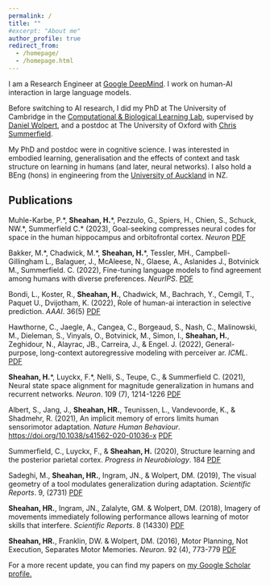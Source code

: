 ```yaml
---
permalink: /
title: ""
#excerpt: "About me"
author_profile: true
redirect_from:
  - /homepage/
  - /homepage.html
---
```


I am a Research Engineer at [Google DeepMind](http://deepmind.com). I work on human-AI interaction in large language models. 


Before switching to AI research, I did my PhD at The University of Cambridge in the [Computational \& Biological Learning Lab](http://learning.eng.cam.ac.uk/Public/),
supervised by [Daniel Wolpert](https://scholar.google.com/citations?user=YM8BRlUAAAAJ&hl=en), and a postdoc at The University of Oxford with [Chris Summerfield](https://scholar.google.com/citations?user=ymlcN9AAAAAJ&hl=en).

My PhD and postdoc were in cognitive science. I was interested in embodied learning, generalisation and the effects of context and task structure on learning in humans (and later, neural networks).
I also hold a BEng (hons) in engineering from the [University of Auckland](https://www.auckland.ac.nz/en.html) in NZ.

## Publications

Muhle-Karbe, P.\*, **Sheahan, H.**\*, Pezzulo, G., Spiers, H., Chien, S., Schuck, NW.\*, Summerfield C.\* (2023), Goal-seeking compresses neural codes for space in the human hippocampus and orbitofrontal cortex. _Neuron_ [PDF](https://www.biorxiv.org/content/10.1101/2023.01.12.523762v3.full.pdf)

Bakker, M.\*, Chadwick, M.\*, **Sheahan, H.**\*, Tessler, MH., Campbell-Gillingham L., Balaguer, J., McAleese, N., Glaese, A., Aslanides J., Botvinick M., Summerfield. C. (2022), Fine-tuning language models to find agreement among humans with diverse preferences. _NeurIPS_. [PDF](https://proceedings.neurips.cc/paper_files/paper/2022/file/f978c8f3b5f399cae464e85f72e28503-Paper-Conference.pdf)

Bondi, L., Koster, R., **Sheahan, H.**, Chadwick, M., Bachrach, Y., Cemgil, T., Paquet U., Dvijotham, K. (2022), Role of human-ai interaction in selective prediction. _AAAI_. 36(5) [PDF](https://ojs.aaai.org/index.php/AAAI/article/view/20465)

Hawthorne, C., Jaegle, A., Cangea, C., Borgeaud, S., Nash, C., Malinowski, M., Dieleman, S., Vinyals, O., Botvinick, M., Simon, I., **Sheahan, H.**, Zeghidour, N., Alayrac, JB., Carreira, J., & Engel. J. (2022), General-purpose, long-context autoregressive modeling with perceiver ar. _ICML_. [PDF](https://proceedings.mlr.press/v162/hawthorne22a/hawthorne22a.pdf)

**Sheahan, H.**\*, Luyckx, F.\*, Nelli, S., Teupe, C., & Summerfield C. (2021), Neural state space alignment for magnitude generalization in humans and recurrent networks. _Neuron_. 109 (7), 1214-1226 [PDF](/papers/2020SheahanLuyckx.pdf)

Albert, S., Jang, J., **Sheahan, HR.**, Teunissen, L., Vandevoorde, K., & Shadmehr, R. (2021), An
implicit memory of errors limits human sensorimotor adaptation. _Nature Human Behaviour_. https://doi.org/10.1038/s41562-020-01036-x [PDF](/papers/2020Albert.pdf)

Summerfield, C., Luyckx, F., & **Sheahan, H.** (2020), Structure learning and the posterior parietal cortex. _Progress in Neurobiology_. 184 [PDF](/papers/2020Summerfield.pdf)

Sadeghi, M., **Sheahan, HR.**, Ingram, JN., & Wolpert, DM. (2019), The visual geometry of a tool
modulates generalization during adaptation. _Scientific Reports_. 9, (2731) [PDF](/papers/2019Sadeghi.pdf)

**Sheahan, HR.**, Ingram, JN., Zalalyte, GM. & Wolpert, DM. (2018), Imagery of movements immediately following performance allows learning of motor skills that interfere. _Scientific Reports_. 8 (14330)  [PDF](/papers/2018Sheahan.pdf)

**Sheahan, HR.**, Franklin, DW. & Wolpert, DM. (2016), Motor Planning, Not Execution, Separates Motor Memories. _Neuron_. 92 (4), 773-779 [PDF](/papers/2016Sheahan.pdf)


For a more recent update, you can find my papers on <u><a href="{{author.googlescholar}}">my Google Scholar profile</a>.</u>
